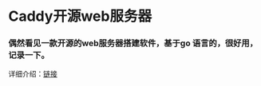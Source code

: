 # Caddy开源web服务器


### 偶然看见一款开源的web服务器搭建软件，基于go 语言的，很好用，记录一下。
详细介绍：[链接](https://www.cnblogs.com/wuyongyin/p/17504495.html)


